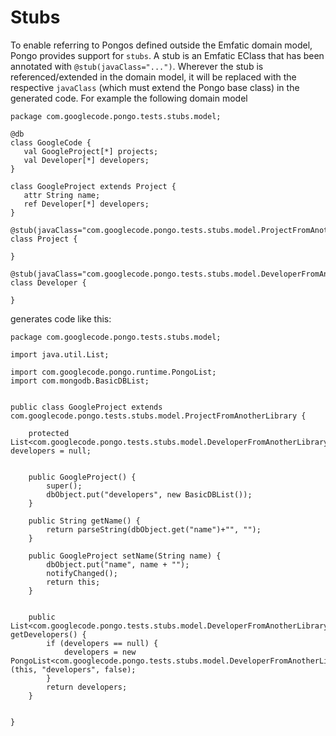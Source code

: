# Stubs #

To enable referring to Pongos defined outside the Emfatic domain model, Pongo provides support for `stubs`. A stub is an Emfatic EClass that has been annotated with `@stub(javaClass="...")`. Wherever the stub is referenced/extended in the domain model, it will be replaced with the respective `javaClass` (which must extend the Pongo base class) in the generated code. For example the following domain model

```
package com.googlecode.pongo.tests.stubs.model;

@db
class GoogleCode {
   val GoogleProject[*] projects;
   val Developer[*] developers;
}

class GoogleProject extends Project {
   attr String name;
   ref Developer[*] developers;
}

@stub(javaClass="com.googlecode.pongo.tests.stubs.model.ProjectFromAnotherLibrary")
class Project {
   
}

@stub(javaClass="com.googlecode.pongo.tests.stubs.model.DeveloperFromAnotherLibrary")
class Developer {
   
}
```

generates code like this:

```
package com.googlecode.pongo.tests.stubs.model;

import java.util.List;

import com.googlecode.pongo.runtime.PongoList;
import com.mongodb.BasicDBList;


public class GoogleProject extends com.googlecode.pongo.tests.stubs.model.ProjectFromAnotherLibrary {
	
	protected List<com.googlecode.pongo.tests.stubs.model.DeveloperFromAnotherLibrary> developers = null;
	
	
	public GoogleProject() { 
		super();
		dbObject.put("developers", new BasicDBList());
	}
	
	public String getName() {
		return parseString(dbObject.get("name")+"", "");
	}
	
	public GoogleProject setName(String name) {
		dbObject.put("name", name + "");
		notifyChanged();
		return this;
	}
	
	
	public List<com.googlecode.pongo.tests.stubs.model.DeveloperFromAnotherLibrary> getDevelopers() {
		if (developers == null) {
			developers = new PongoList<com.googlecode.pongo.tests.stubs.model.DeveloperFromAnotherLibrary>(this, "developers", false);
		}
		return developers;
	}
	
	
}
```